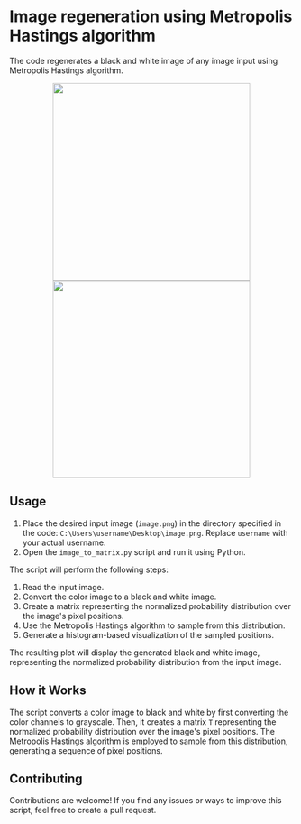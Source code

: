 # Image regeneration using Metropolis Hastings algorithm
The code regenerates a black and white image of any image input using Metropolis Hastings algorithm. 

<p align="center">
  <img src="https://user-images.githubusercontent.com/121384892/212169187-cb618ca2-cb5e-4d03-a1a2-2d5314b403b6.png" width="350" />
  <img src="https://user-images.githubusercontent.com/121384892/212169205-b3322734-977e-4be7-9b76-0622dc8c1c66.png" width="350" /> 
</p>

## Usage

1. Place the desired input image (`image.png`) in the directory specified in the code: `C:\Users\username\Desktop\image.png`. Replace `username` with your actual username.
2. Open the `image_to_matrix.py` script and run it using Python.

The script will perform the following steps:
1. Read the input image.
2. Convert the color image to a black and white image.
3. Create a matrix representing the normalized probability distribution over the image's pixel positions.
4. Use the Metropolis Hastings algorithm to sample from this distribution.
5. Generate a histogram-based visualization of the sampled positions.

The resulting plot will display the generated black and white image, representing the normalized probability distribution from the input image.

## How it Works

The script converts a color image to black and white by first converting the color channels to grayscale. Then, it creates a matrix `T` representing the normalized probability distribution over the image's pixel positions. The Metropolis Hastings algorithm is employed to sample from this distribution, generating a sequence of pixel positions.

## Contributing

Contributions are welcome! If you find any issues or ways to improve this script, feel free to create a pull request.

